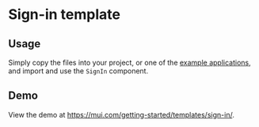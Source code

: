 # Sign-in template

## Usage

Simply copy the files into your project, or one of the [example applications](https://github.com/mui-org/material-ui/tree/master/examples), and import and use the `SignIn` component.

## Demo

View the demo at https://mui.com/getting-started/templates/sign-in/.
